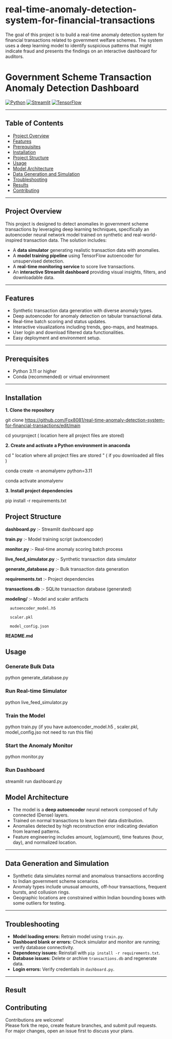 # real-time-anomaly-detection-system-for-financial-transactions
The goal of this project is to build a real-time anomaly detection system for financial transactions related to government welfare schemes. The system uses a deep learning model to identify suspicious patterns that might indicate fraud and presents the findings on an interactive dashboard for auditors.
# Government Scheme Transaction Anomaly Detection Dashboard

[![Python](https://img.shields.io/badge/python-3.11-blue.svg)](https://www.python.org/)
[![Streamlit](https://img.shields.io/badge/streamlit-1.48.0-orange.svg)](https://streamlit.io/)
[![TensorFlow](https://img.shields.io/badge/tensorflow-2.x-green.svg)](https://www.tensorflow.org/)

---

## Table of Contents
- [Project Overview](#project-overview)
- [Features](#features)
- [Prerequisites](#prerequisites)
- [Installation](#installation)
- [Project Structure](#project-structure)
- [Usage](#usage)
- [Model Architecture](#model-architecture)
- [Data Generation and Simulation](#data-generation-and-simulation)
- [Troubleshooting](#troubleshooting)
- [Results](#result)
- [Contributing](#contributing)
---

## Project Overview

This project is designed to detect anomalies in government scheme transactions by leveraging deep learning techniques, specifically an autoencoder neural network model trained on synthetic and real-world-inspired transaction data. The solution includes:

- A **data simulator** generating realistic transaction data with anomalies.
- A **model training pipeline** using TensorFlow autoencoder for unsupervised detection.
- A **real-time monitoring service** to score live transactions.
- An **interactive Streamlit dashboard** providing visual insights, filters, and downloadable data.

---

## Features

- Synthetic transaction data generation with diverse anomaly types.
- Deep autoencoder for anomaly detection on tabular transactional data.
- Real-time batch scoring and status updates.
- Interactive visualizations including trends, geo-maps, and heatmaps.
- User login and download filtered data functionalities.
- Easy deployment and environment setup.

---

## Prerequisites

- Python 3.11 or higher
- Conda (recommended) or virtual environment

---

## Installation

**1. Clone the repository**

git clone https://github.com/Fox8081/real-time-anomaly-detection-system-for-financial-transactions/edit/main

cd yourproject ( location here all project files are stored)


**2. Create and activate a Python environment in anaconda**

cd " location where all project files are stored " ( if you downloaded all files )

conda create -n anomalyenv python=3.11

conda activate anomalyenv

**3. Install project dependencies**

pip install -r requirements.txt


## Project Structure

**dashboard.py** :- Streamlit dashboard app
  
**train.py** :- Model training script (autoencoder)

**monitor.py** :- Real-time anomaly scoring batch process

**live_feed_simulator.py** :- Synthetic transaction data simulator

**generate_database.py** :- Bulk transaction data generation

**requirements.txt** :- Project dependencies

**transactions.db** :- SQLite transaction database (generated)

**modeling/** :- Model and scaler artifacts
      
      autoencoder_model.h5
      
      scaler.pkl
      
      model_config.json
      
**README.md**  



## Usage

### Generate Bulk Data

python generate_database.py

### Run Real-time Simulator

python live_feed_simulator.py

### Train the Model

python train.py (if you have  autoencoder_model.h5 , scaler.pkl, model_config.jso not need to run this file)

### Start the Anomaly Monitor

python monitor.py

### Run Dashboard

streamlit run dashboard.py

## Model Architecture

- The model is a **deep autoencoder** neural network composed of fully connected (Dense) layers.
- Trained on normal transactions to learn their data distribution.
- Anomalies detected by high reconstruction error indicating deviation from learned patterns.
- Feature engineering includes amount, log(amount), time features (hour, day), and normalized location.

---

## Data Generation and Simulation

- Synthetic data simulates normal and anomalous transactions according to Indian government scheme scenarios.
- Anomaly types include unusual amounts, off-hour transactions, frequent bursts, and collusion rings.
- Geographic locations are constrained within Indian bounding boxes with some outliers for testing.

---

## Troubleshooting

- **Model loading errors:**       Retrain model using `train.py`.
- **Dashboard blank or errors:**  Check simulator and monitor are running; verify database connectivity.
- **Dependency issues:**          Reinstall with `pip install -r requirements.txt`.
- **Database issues:**            Delete or archive `transactions.db` and regenerate data.
- **Login errors:**               Verify credentials in `dashboard.py`.

---
## Result 


## Contributing

Contributions are welcome!  
Please fork the repo, create feature branches, and submit pull requests.  
For major changes, open an issue first to discuss your plans.
